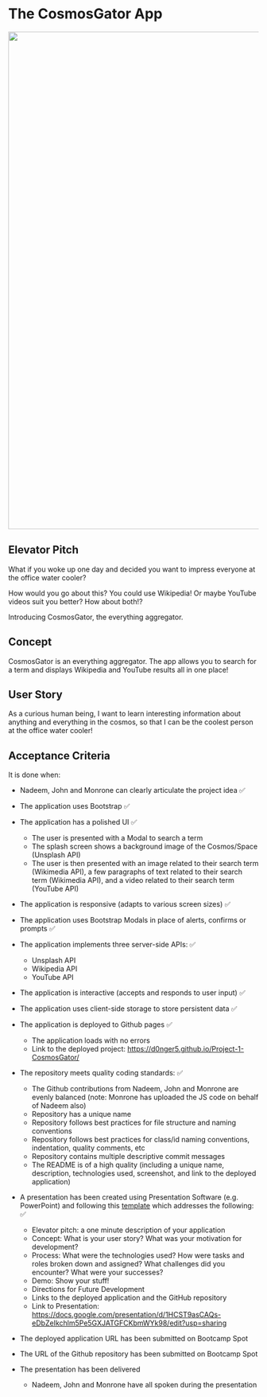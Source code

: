 # The CosmosGator App

<img src="assets/images/cosmosgator.png" width="1000px">

## Elevator Pitch

What if you woke up one day and decided you want to impress everyone at the office water cooler?

How would you go about this? You could use Wikipedia! Or maybe YouTube videos suit you better? How about both!?

Introducing CosmosGator, the everything aggregator. 

## Concept

CosmosGator is an everything aggregator. The app allows you to search for a term and displays Wikipedia and YouTube results all in one place! 

## User Story

As a curious human being, I want to learn interesting information about anything and everything in the cosmos, so that I can be the coolest person at the office water cooler! 

## Acceptance Criteria

It is done when:

- Nadeem, John and Monrone can clearly articulate the project idea ✅

- The application uses Bootstrap ✅

- The application has a polished UI ✅
    - The user is presented with a Modal to search a term
    - The splash screen shows a background image of the Cosmos/Space (Unsplash API)
    - The user is then presented with an image related to their search term (Wikimedia API), a few paragraphs of text related to their search term (Wikimedia API), and a video related to their search term (YouTube API)

- The application is responsive (adapts to various screen sizes) ✅

- The application uses Bootstrap Modals in place of alerts, confirms or prompts ✅

- The application implements three server-side APIs: ✅
    - Unsplash API
    - Wikipedia API
    - YouTube API

- The application is interactive (accepts and responds to user input) ✅

- The application uses client-side storage to store persistent data ✅

- The application is deployed to Github pages ✅
    - The application loads with no errors
    - Link to the deployed project: https://d0nger5.github.io/Project-1-CosmosGator/ 

- The repository meets quality coding standards: ✅
    - The Github contributions from Nadeem, John and Monrone are evenly balanced (note: Monrone has uploaded the JS code on behalf of Nadeem also)
    - Repository has a unique name
    - Repository follows best practices for file structure and naming conventions
    - Repository follows best practices for class/id naming conventions, indentation, quality comments, etc
    - Repository contains multiple descriptive commit messages
    - The README is of a high quality (including a unique name, description, technologies used, screenshot, and link to the deployed application)

- A presentation has been created using Presentation Software (e.g. PowerPoint) and following this [template](https://bootcampspot.instructure.com/courses/5076/assignments/65825#submit:~:text=should%20follow%20the-,Project%20Presentation%20Template,Links%20to%20an%20external%20site.,-.) which addresses the following: ✅
    - Elevator pitch: a one minute description of your application
    - Concept: What is your user story? What was your motivation for development?
    - Process: What were the technologies used? How were tasks and roles broken down and assigned? What challenges did you encounter? What were your successes?
    - Demo: Show your stuff!
    - Directions for Future Development
    - Links to the deployed application and the GitHub repository
    - Link to Presentation: https://docs.google.com/presentation/d/1HCST9asCAQs-eDbZeIkchlm5Pe5GXJATGFCKbmWYk98/edit?usp=sharing

- The deployed application URL has been submitted on Bootcamp Spot 

- The URL of the Github repository has been submitted on Bootcamp Spot

- The presentation has been delivered
    - Nadeem, John and Monrone have all spoken during the presentation  

